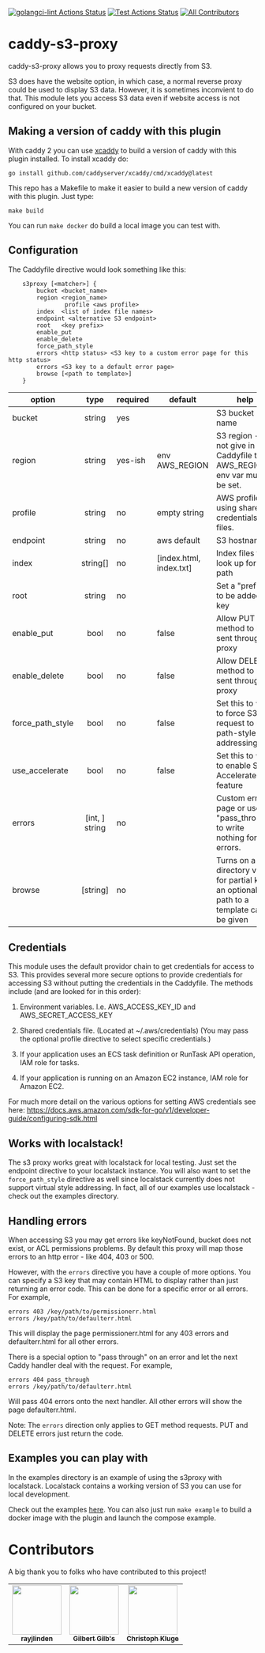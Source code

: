 [![golangci-lint Actions Status](https://github.com/lindenlab/caddy-s3-proxy/workflows/golangci-lint/badge.svg)](https://github.com/lindenlab/caddy-s3-proxy/actions)
[![Test Actions Status](https://github.com/lindenlab/caddy-s3-proxy/workflows/Test/badge.svg)](https://github.com/lindenlab/caddy-s3-proxy/actions)
[![All Contributors](https://img.shields.io/badge/all_contributors-2-orange.svg?style=flat-square)](#contributors)

# caddy-s3-proxy

caddy-s3-proxy allows you to proxy requests directly from S3.

S3 does have the website option, in which case, a normal reverse proxy could be used to display S3 data.
However, it is sometimes inconvient to do that.  This module lets you access S3 data even if website access
is not configured on your bucket.

## Making a version of caddy with this plugin

With caddy 2 you can use [xcaddy](https://github.com/caddyserver/xcaddy) to build a version of caddy
with this plugin installed.  To install xcaddy do:
```
go install github.com/caddyserver/xcaddy/cmd/xcaddy@latest
```

This repo has a Makefile to make it easier to build a new version of caddy with this plugin.  Just type:
```
make build
```

You can run ```make docker``` do build a local image you can test with.

## Configuration
The Caddyfile directive would look something like this:
```
	s3proxy [<matcher>] {
		bucket <bucket_name>
		region <region_name>
                profile <aws profile>
		index  <list of index file names>
		endpoint <alternative S3 endpoint>
		root   <key prefix>
		enable_put
		enable_delete
 		force_path_style
		errors <http status> <S3 key to a custom error page for this http status>
		errors <S3 key to a default error page>
		browse [<path to template>]
	}
```

|  option   |  type  |  required | default | help |
|-----------|:------:|-----------|---------|------|
| bucket              | string   | yes |                          | S3 bucket name |
| region              | string   | yes-ish  |  env AWS_REGION          | S3 region - if not give in the Caddyfile then AWS_REGION env var must be set.|
| profile             | string   | no  |  empty string            | AWS profile if using shared credentials files. |
| endpoint            | string   | no  |  aws default             | S3 hostname |
| index               | string[] | no  |  [index.html, index.txt] | Index files to look up for dir path |
| root                | string   | no  |    | Set a "prefix" to be added to key |
| enable_put          | bool     | no  | false   | Allow PUT method to be sent through proxy |
| enable_delete       | bool     | no  | false   | Allow DELETE method to be sent through proxy |
| force_path_style    | bool     | no  | false   | Set this to `true` to force S3 request to use path-style addressing |
| use_accelerate      | bool     | no  | false   | Set this to `true` to enable S3 Accelerate feature |
| errors              | [int, ] string | no |  | Custom error page or use "pass_through" to write nothing for errors. |
| browse              | [string] | no |  | Turns on a directory view for partial keys, an optional path to a template can be given |

## Credentials

This module uses the default providor chain to get credentials for access to S3.  This provides several more
secure options to provide credentials for accessing S3 without putting the credentials in the Caddyfile.
The methods include (and are looked for in this order):

1) Environment variables.  I.e. AWS_ACCESS_KEY_ID and AWS_SECRET_ACCESS_KEY

2) Shared credentials file.  (Located at ~/.aws/credentials)
   (You may pass the optional profile directive to select specific credentials.)

3) If your application uses an ECS task definition or RunTask API operation, IAM role for tasks.

4) If your application is running on an Amazon EC2 instance, IAM role for Amazon EC2.

For much more detail on the various options for setting AWS credentials see here:
https://docs.aws.amazon.com/sdk-for-go/v1/developer-guide/configuring-sdk.html

## Works with localstack!

The s3 proxy works great with localstack for local testing.  Just set the endpoint directive to your localstack
instance.  You will also want to set the `force_path_style` directive as well since localstack currently does not
support virtual style addressing.  In fact, all of our examples use localstack - check out the examples directory.

## Handling errors

When accessing S3 you may get errors like keyNotFound, bucket does not exist, or ACL permissions problems.  By default
this proxy will map those errors to an http error - like 404, 403 or 500.

However, with the `errors` directive you have a couple of more options.  You can specify a S3 key that may contain HTML
to display rather than just returning an error code.  This can be done for a specific error or all errors.  For example,
```
errors 403 /key/path/to/permissionerr.html
errors /key/path/to/defaulterr.html
```
This will display the page permissionerr.html for any 403 errors and defaulterr.html for all other errors.

There is a special option to "pass through" on an error and let the next Caddy handler deal with the request.  For example,
```
errors 404 pass_through
errors /key/path/to/defaulterr.html
```

Will pass 404 errors onto the next handler.  All other errors will show the page defaulterr.html.

Note: The `errors` direction only applies to GET method requests.  PUT and DELETE errors just return the code.

## Examples you can play with

In the examples directory is an example of using the s3proxy with localstack.
Localstack contains a working version of S3 you can use for local development.

Check out the examples [here](example/LOCALSTACK_EXAMPLE.md).
You can also just run ```make example``` to build a docker image with the plugin and launch the compose example.

# Contributors

A big thank you to folks who have contributed to this project!

<!-- ALL-CONTRIBUTORS-LIST:START - Do not remove or modify this section -->
<!-- prettier-ignore-start -->
<!-- markdownlint-disable -->
<table>
  <tr>
    <td align="center"><a href="https://github.com/rayjlinden"><img src="https://avatars0.githubusercontent.com/u/42587610?v=4" width="100px;" alt=""/><br /><sub><b>rayjlinden</b></sub></a></td>
    <td align="center"><a href="https://github.com/gilbsgilbs"><img src="https://avatars2.githubusercontent.com/u/3407667?v=4" width="100px;" alt=""/><br /><sub><b>Gilbert Gilb's</b></sub></a></td>
    <td align="center"><a href="https://github.com/christoph-kluge"><img src="https://avatars3.githubusercontent.com/u/1446269?v=4" width="100px;" alt=""/><br /><sub><b>Christoph Kluge</b></sub></a></td>
  </tr>
</table>

<!-- markdownlint-enable -->
<!-- prettier-ignore-end -->
<!-- ALL-CONTRIBUTORS-LIST:END -->

